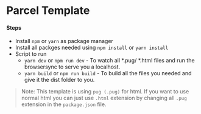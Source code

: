 # Parcel Template

#### Steps
* Install `npm` or `yarn` as package manager
* Install all packges needed using `npm install` or `yarn install`
* Script to run
  * `yarn dev` or `npm run dev` - To watch all *.pug/ *.html files and run the browsersync to serve you a localhost.
  * `yarn build` or `npm run build` - To build all the files you needed and give it the dist folder to you.

> Note: This template is using `pug (.pug)` for html. If you want to use normal html you can just use `.html` extension by changing all `.pug` extension in the `package.json` file.

